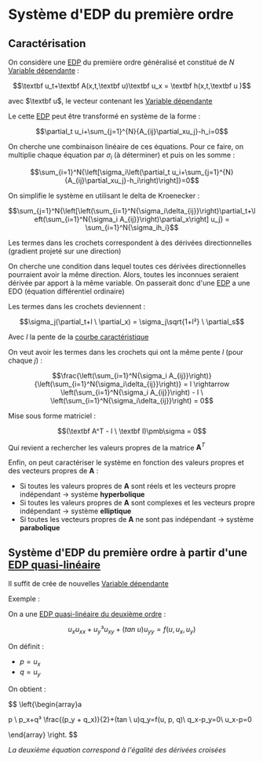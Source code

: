# Système d'EDP du première ordre

## Caractérisation

On considère une [EDP](EDP.md) du première ordre généralisé et constitué de $N$ [Variable dépendante](Variable%20dépendante.md) :

$$\textbf u_t+\textbf A(x,t,\textbf u)\textbf u_x = \textbf h(x,t,\textbf u )$$

avec $\textbf u$, le vecteur contenant les [Variable dépendante](Variable%20dépendante.md)

Le cette [EDP](EDP.md) peut être transformé en système de la forme :

$$\partial_t u_i+\sum_{j=1}^{N}{A_{ij}\partial_xu_j}-h_i=0$$

On cherche une combinaison linéaire de ces équations. Pour ce faire, on multiplie chaque équation par $\sigma_i$ (à déterminer) et puis on les somme :

$$\sum_{i=1}^N{\left[\sigma_i\left(\partial_t u_i+\sum_{j=1}^{N}{A_{ij}\partial_xu_j}-h_i\right)\right]}=0$$

On simplifie le système en utilisant le delta de Kroenecker :

$$\sum_{j=1}^N{\left[\left(\sum_{i=1}^N{\sigma_i\delta_{ij}}\right)\partial_t+\left(\sum_{i=1}^N{\sigma_i A_{ij}}\right)\partial_x\right] u_j} = \sum_{i=1}^N{\sigma_ih_i}$$

Les termes dans les crochets correspondent à des dérivées directionnelles (gradient projeté sur une direction)

On cherche une condition dans lequel toutes ces dérivées directionnelles pourraient avoir la même direction. Alors, toutes les inconnues seraient dérivée par apport à la même variable. On passerait donc d'une [EDP](EDP.md) a une EDO (équation différentiel ordinaire)

Les termes dans les crochets deviennent :

$$\sigma_j(\partial_t+l \ \partial_x) = \sigma_j\sqrt{1+l²} \ \partial_s$$

Avec $l$ la pente de la [courbe caractéristique](Equation%20de%20transport.md)

On veut avoir les termes dans les crochets qui ont la même pente $l$ (pour chaque $j$) :

$$\frac{\left(\sum_{i=1}^N{\sigma_i A_{ij}}\right)}{\left(\sum_{i=1}^N{\sigma_i\delta_{ij}}\right)} = l \rightarrow \left(\sum_{i=1}^N{\sigma_i A_{ij}}\right) - l \ \left(\sum_{i=1}^N{\sigma_i\delta_{ij}}\right) = 0$$

Mise sous forme matriciel :

$$(\textbf A^T - l \ \textbf I)\pmb\sigma = 0$$

Qui revient a rechercher les valeurs propres de la matrice $\pmb A^T$

Enfin, on peut caractériser le système en fonction des valeurs propres et des vecteurs propres de $\pmb A$ :
- Si toutes les valeurs propres de $\pmb A$ sont réels et les vecteurs propre indépendant $\rightarrow$ système **hyperbolique**
- Si toutes les valeurs propres de $\pmb A$ sont complexes et les vecteurs propre indépendant $\rightarrow$ système **elliptique**
- Si toutes les vecteurs propres de $\pmb A$ ne sont pas indépendant $\rightarrow$ système **parabolique**

## Système d'EDP du première ordre à partir d'une [EDP quasi-linéaire](EDP.md)

Il suffit de crée de nouvelles [Variable dépendante](Variable%20dépendante.md)

Exemple :

On a une [EDP quasi-linéaire du deuxième ordre](EDP.md) :

$$u_xu_{xx}+u_y³u_{xy}+(tan \ u)u_{yy}=f(u, u_x, u_y)$$

On définit :
- $p=u_x$
- $q=u_y$

On obtient :

$$
\left\{\begin{array}a

p \ p_x+q³ \frac{(p_y + q_x)}{2}+(tan \ u)q_y=f(u, p, q)\\
q_x-p_y=0\\
u_x-p=0

\end{array}
\right.
$$

*La deuxième équation correspond à l'égalité des dérivées croisées*
